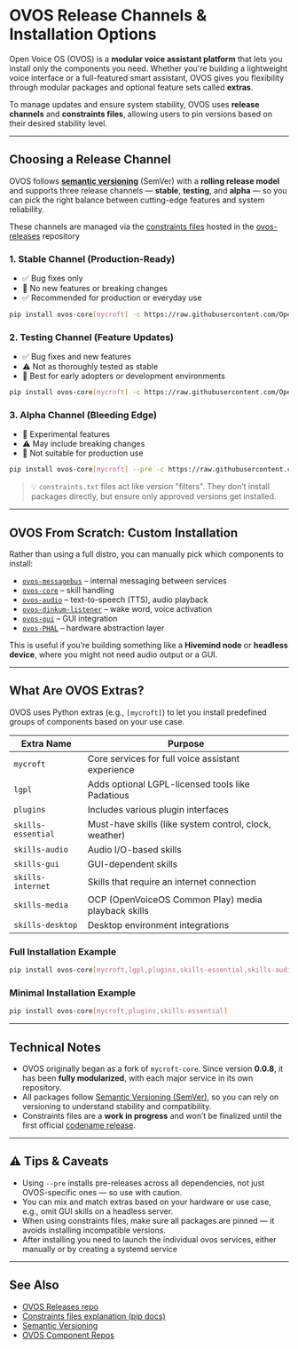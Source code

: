 # OVOS Release Channels & Installation Options

Open Voice OS (OVOS) is a **modular voice assistant platform** that lets you install only the components you need. Whether you're building a lightweight voice interface or a full-featured smart assistant, OVOS gives you flexibility through modular packages and optional feature sets called **extras**.

To manage updates and ensure system stability, OVOS uses **release channels** and **constraints files**, allowing users to pin versions based on their desired stability level.

---

## Choosing a Release Channel

OVOS follows [**semantic versioning**](https://semver.org/) (SemVer) with a **rolling release model** and supports three release channels — **stable**, **testing**, and **alpha** — so you can pick the right balance between cutting-edge features and system reliability.

These channels are managed via the [constraints files](https://pip.pypa.io/en/stable/user_guide/#constraints-files) hosted in the [ovos-releases](https://github.com/OpenVoiceOS/ovos-releases) repository

### 1. Stable Channel (Production-Ready)
- ✅ Bug fixes only
- 🚫 No new features or breaking changes
- ✅ Recommended for production or everyday use

```bash
pip install ovos-core[mycroft] -c https://raw.githubusercontent.com/OpenVoiceOS/ovos-releases/refs/heads/main/constraints-stable.txt
```

### 2. Testing Channel (Feature Updates)
- ✅ Bug fixes and new features
- ⚠️ Not as thoroughly tested as stable
- 🧪 Best for early adopters or development environments

```bash
pip install ovos-core[mycroft] -c https://raw.githubusercontent.com/OpenVoiceOS/ovos-releases/refs/heads/main/constraints-testing.txt
```

### 3. Alpha Channel (Bleeding Edge)
- 🔬 Experimental features
- ⚠️ May include breaking changes
- 🧪 Not suitable for production use

```bash
pip install ovos-core[mycroft] --pre -c https://raw.githubusercontent.com/OpenVoiceOS/ovos-releases/refs/heads/main/constraints-alpha.txt
```

> 💡 `constraints.txt` files act like version "filters". They don’t install packages directly, but ensure only approved versions get installed.

---

## OVOS From Scratch: Custom Installation

Rather than using a full distro, you can manually pick which components to install:

- [`ovos-messagebus`](https://github.com/OpenVoiceOS/ovos-messagebus) – internal messaging between services
- [`ovos-core`](https://github.com/OpenVoiceOS/ovos-core) – skill handling
- [`ovos-audio`](https://github.com/OpenVoiceOS/ovos-audio) – text-to-speech (TTS), audio playback
- [`ovos-dinkum-listener`](https://github.com/OpenVoiceOS/ovos-dinkum-listener) – wake word, voice activation
- [`ovos-gui`](https://github.com/OpenVoiceOS/ovos-gui) – GUI integration
- [`ovos-PHAL`](https://github.com/OpenVoiceOS/ovos-PHAL) – hardware abstraction layer

This is useful if you’re building something like a **Hivemind node** or **headless device**, where you might not need audio output or a GUI.

---

## What Are OVOS Extras?

OVOS uses Python extras (e.g., `[mycroft]`) to let you install predefined groups of components based on your use case.

| Extra Name           | Purpose                                                                 |
|----------------------|-------------------------------------------------------------------------|
| `mycroft`            | Core services for full voice assistant experience                      |
| `lgpl`               | Adds optional LGPL-licensed tools like Padatious                       |
| `plugins`            | Includes various plugin interfaces                                     |
| `skills-essential`   | Must-have skills (like system control, clock, weather)                 |
| `skills-audio`       | Audio I/O-based skills                                                  |
| `skills-gui`         | GUI-dependent skills                                                    |
| `skills-internet`    | Skills that require an internet connection                             |
| `skills-media`       | OCP (OpenVoiceOS Common Play) media playback skills                    |
| `skills-desktop`     | Desktop environment integrations                                       |

### Full Installation Example

```bash
pip install ovos-core[mycroft,lgpl,plugins,skills-essential,skills-audio,skills-gui,skills-internet,skills-media,skills-desktop]
```

### Minimal Installation Example

```bash
pip install ovos-core[mycroft,plugins,skills-essential]
```


---

## Technical Notes

- OVOS originally began as a fork of `mycroft-core`. Since version **0.0.8**, it has been **fully modularized**, with each major service in its own repository.
- All packages follow [Semantic Versioning (SemVer)](https://semver.org/), so you can rely on versioning to understand stability and compatibility.
- Constraints files are a **work in progress** and won’t be finalized until the first official [codename release](https://github.com/OpenVoiceOS/ovos-releases/issues/5).

---

## ⚠️ Tips & Caveats

- Using `--pre` installs pre-releases across all dependencies, not just OVOS-specific ones — so use with caution.
- You can mix and match extras based on your hardware or use case, e.g., omit GUI skills on a headless server.
- When using constraints files, make sure all packages are pinned — it avoids installing incompatible versions.
- After installing you need to launch the individual ovos services, either manually or by creating a systemd service

---

## See Also

- [OVOS Releases repo](https://github.com/OpenVoiceOS/ovos-releases)
- [Constraints files explanation (pip docs)](https://pip.pypa.io/en/stable/user_guide/#constraints-files)
- [Semantic Versioning](https://semver.org/)
- [OVOS Component Repos](https://github.com/OpenVoiceOS)

